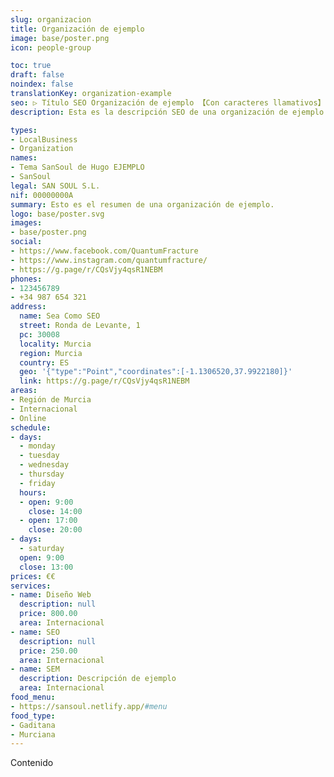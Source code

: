 ```yaml
---
slug: organizacion
title: Organización de ejemplo
image: base/poster.png
icon: people-group

toc: true
draft: false
noindex: false
translationKey: organization-example
seo: ▷ Título SEO Organización de ejemplo 【Con caracteres llamativos】
description: Esta es la descripción SEO de una organización de ejemplo.

types:
- LocalBusiness
- Organization
names:
- Tema SanSoul de Hugo EJEMPLO
- SanSoul
legal: SAN SOUL S.L.
nif: 00000000A
summary: Esto es el resumen de una organización de ejemplo.
logo: base/poster.svg
images:
- base/poster.png
social:
- https://www.facebook.com/QuantumFracture
- https://www.instagram.com/quantumfracture/
- https://g.page/r/CQsVjy4qsR1NEBM
phones:
- 123456789
- +34 987 654 321
address:
  name: Sea Como SEO
  street: Ronda de Levante, 1
  pc: 30008
  locality: Murcia
  region: Murcia
  country: ES
  geo: '{"type":"Point","coordinates":[-1.1306520,37.9922180]}'
  link: https://g.page/r/CQsVjy4qsR1NEBM
areas:
- Región de Murcia
- Internacional
- Online
schedule:
- days:
  - monday
  - tuesday
  - wednesday
  - thursday
  - friday
  hours:
  - open: 9:00
    close: 14:00
  - open: 17:00
    close: 20:00
- days:
  - saturday
  open: 9:00
  close: 13:00
prices: €€
services:
- name: Diseño Web
  description: null
  price: 800.00
  area: Internacional
- name: SEO
  description: null
  price: 250.00
  area: Internacional
- name: SEM
  description: Descripción de ejemplo
  area: Internacional
food_menu:
- https://sansoul.netlify.app/#menu
food_type:
- Gaditana
- Murciana
---
```

Contenido